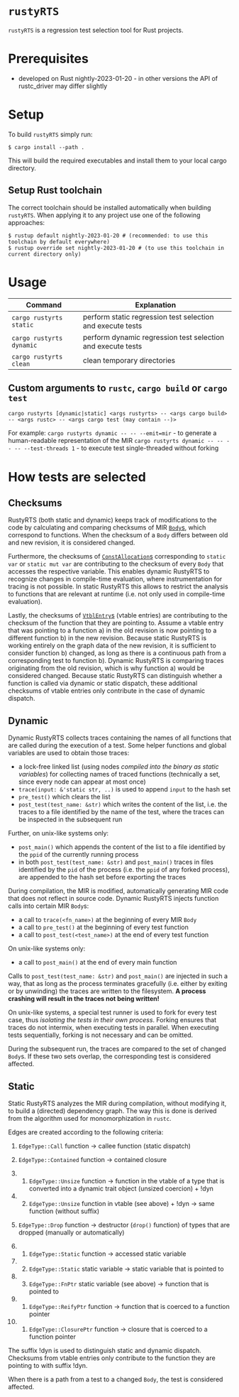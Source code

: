 # `rustyRTS`

`rustyRTS` is a regression test selection tool for Rust projects.

# Prerequisites
- developed on Rust nightly-2023-01-20 - in other versions the API of rustc_driver may differ slightly

# Setup
To build `rustyRTS` simply run:
```
$ cargo install --path .
```
This will build the required executables and install them to your local cargo directory.

## Setup Rust toolchain
The correct toolchain should be installed automatically when building `rustyRTS`.
When applying it to any project use one of the following approaches:
```
$ rustup default nightly-2023-01-20 # (recommended: to use this toolchain by default everywhere)
$ rustup override set nightly-2023-01-20 # (to use this toolchain in current directory only)
```

# Usage
| Command  | Explanation |
| -------- | ----------- |
| `cargo rustyrts static` | perform static regression test selection and execute tests |
| `cargo rustyrts dynamic` | perform dynamic regression test selection and execute tests |
| `cargo rustyrts clean` | clean temporary directories |

## Custom arguments to `rustc`, `cargo build` or `cargo test`
`cargo rustyrts [dynamic|static] <args rustyrts> -- <args cargo build> -- <args rustc> -- <args cargo test (may contain --)>`

For example:
`cargo rustyrts dynamic -- -- --emit=mir` - to generate a human-readable representation of the MIR
`cargo rustyrts dynamic -- -- -- -- --test-threads 1` - to execute test single-threaded without forking

# How tests are selected

## Checksums
RustyRTS (both static and dynamic) keeps track of modifications to the code by calculating and comparing checksums of MIR [`Body`s](https://doc.rust-lang.org/stable/nightly-rustc/rustc_middle/mir/struct.Body.html), which correspond to functions. When the checksum of a `Body` differs between old and new revision, it is considered changed.

Furthermore, the checksums of [`ConstAllocation`s](https://doc.rust-lang.org/stable/nightly-rustc/rustc_middle/mir/interpret/allocation/struct.ConstAllocation.html) corresponding to `static var` or `static mut var` are contributing to the checksum of every `Body` that accesses the respective variable. This enables dynamic RustyRTS to recognize changes in compile-time evaluation, where instrumentation for tracing is not possible. In static RustyRTS this allows to restrict the analysis to functions that are relevant at runtime (i.e. not only used in compile-time evaluation).

Lastly, the checksums of [`VtblEntry`s](https://doc.rust-lang.org/stable/nightly-rustc/rustc_middle/ty/vtable/enum.VtblEntry.html) (vtable entries) are contributing to the checksum of the function that they are pointing to.
Assume a vtable entry that was pointing to a function a) in the old revision is now pointing to a different function b) in the new revision.
Because static RustyRTS is working entirely on the graph data of the new revision, it is sufficient to consider function b) changed, as long as there is a continuous path from a corresponding test to function b).
Dynamic RustyRTS is comparing traces originating from the old revision, which is why function a) would be considered changed.
Because static RustyRTS can distinguish whether a function is called via dynamic or static dispatch, these additional checksums of vtable entries only contribute in the case of dynamic dispatch.

## Dynamic
Dynamic RustyRTS collects traces containing the names of all functions that are called during the execution of a test. Some helper functions and global variables are used to obtain those traces:
- a lock-free linked list (using nodes *compiled into the binary as static variables*) for collecting names of traced functions (technically a set, since every node can appear at most once)
- `trace(input: &'static str, ..)` is used to append `input` to the hash set 
- `pre_test()` which clears the list
- `post_test(test_name: &str)` which writes the content of the list, i.e. the traces to a file identified by the name of the test, where the traces can be inspected in the subsequent run

Further, on unix-like systems only:
- `post_main()` which appends the content of the list to a file identified by the `ppid` of the currently running process
- in both `post_test(test_name: &str)` and `post_main()` traces in files identified by the `pid` of the process (i.e. the `ppid` of any forked process), are appended to the hash set before exporting the traces

During compilation, the MIR is modified, automatically generating MIR code that does not reflect in source code. Dynamic RustyRTS injects function calls into certain MIR `Body`s:
- a call to `trace(<fn_name>)` at the beginning of every MIR `Body`
- a call to `pre_test()` at the beginning of every test function
- a call to `post_test(<test_name>)` at the end of every test function

On unix-like systems only:
- a call to `post_main()` at the end of every main function

Calls to `post_test(test_name: &str)` and `post_main()` are injected in such a way, that as long as the process terminates gracefully (i.e. either by exiting or by unwinding) the traces are written to the filesystem. **A process crashing will result in the traces not being written!**

On unix-like systems, a special test runner is used to fork for every test case, thus *isolating the tests in their own process*.
Forking ensures that traces do not intermix, when executing tests in parallel. When executing tests sequentially, forking is not necessary and can be omitted.

During the subsequent run, the traces are compared to the set of changed `Body`s. If these two sets overlap, the corresponding test is considered affected.

## Static
Static RustyRTS analyzes the MIR during compilation, without modifying it, to build a (directed) dependency graph.
The way this is done is derived from the algorithm used for monomorphization in `rustc`.

Edges are created according to the following criteria:
1. `EdgeType::Call`             function -> callee function (static dispatch)

2. `EdgeType::Contained`        function -> contained closure

3. 1. `EdgeType::Unsize`        function -> function in the vtable of a type that is converted into a dynamic trait object (unsized coercion) + !dyn
3. 2. `EdgeType::Unsize`        function in vtable (see above) + !dyn -> same function (without suffix)

4. `EdgeType::Drop`             function -> destructor (`drop()` function) of types that are dropped (manually or automatically)

5. 1. `EdgeType::Static`        function -> accessed static variable
5. 2. `EdgeType::Static`        static variable -> static variable that is pointed to
5. 3. `EdgeType::FnPtr`         static variable (see above) -> function that is pointed to

6. 1. `EdgeType::ReifyPtr`      function -> function that is coerced to a function pointer
6. 1. `EdgeType::ClosurePtr`    function -> closure that is coerced to a function pointer

The suffix !dyn is used to distinguish static and dynamic dispatch. Checksums from vtable entries only contribute to the function they are pointing to with suffix !dyn.

When there is a path from a test to a changed `Body`, the test is considered affected.
